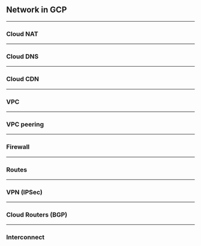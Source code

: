 ## Network in GCP

----

### Cloud NAT

----

### Cloud DNS

----

### Cloud CDN

----

### VPC

----

### VPC peering

----

### Firewall

----

### Routes

----

### VPN (IPSec)

----

### Cloud Routers (BGP)

----

### Interconnect